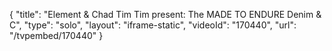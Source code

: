 {
    "title": "Element & Chad Tim Tim present: The MADE TO ENDURE Denim & C",
    "type": "solo",
    "layout": "iframe-static",
    "videoId": "170440",
    "url": "\/tvpembed\/170440"
}